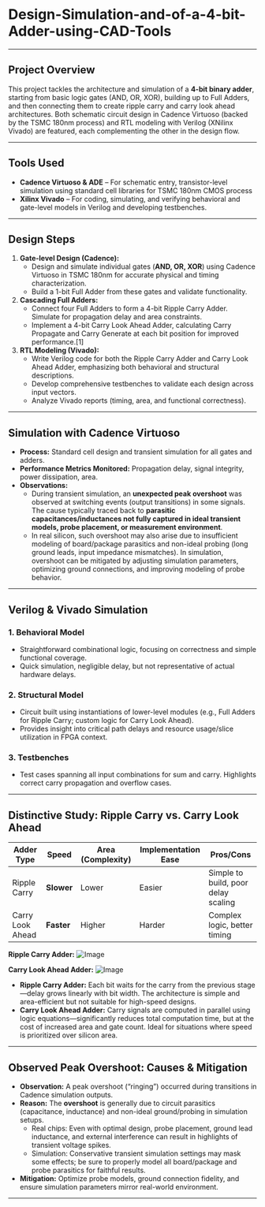 # Design-Simulation-and-of-a-4-bit-Adder-using-CAD-Tools

***

## Project Overview

This project tackles the architecture and simulation of a **4-bit binary adder**, starting from basic logic gates (AND, OR, XOR), building up to Full Adders, and then connecting them to create ripple carry and carry look ahead architectures. Both schematic circuit design in Cadence Virtuoso (backed by the TSMC 180nm process) and RTL modeling with Verilog (XNilinx Vivado) are featured, each complementing the other in the design flow.

***

## Tools Used

- **Cadence Virtuoso & ADE** – For schematic entry, transistor-level simulation using standard cell libraries for TSMC 180nm CMOS process
- **Xilinx Vivado** – For coding, simulating, and verifying behavioral and gate-level models in Verilog and developing testbenches.

***

## Design Steps

1. **Gate-level Design (Cadence):**
   - Design and simulate individual gates (**AND, OR, XOR**) using Cadence Virtuoso in TSMC 180nm for accurate physical and timing characterization.
   - Build a 1-bit Full Adder from these gates and validate functionality.
2. **Cascading Full Adders:**
   - Connect four Full Adders to form a 4-bit Ripple Carry Adder. Simulate for propagation delay and area constraints.
   - Implement a 4-bit Carry Look Ahead Adder, calculating Carry Propagate and Carry Generate at each bit position for improved performance.[1]
3. **RTL Modeling (Vivado):**
   - Write Verilog code for both the Ripple Carry Adder and Carry Look Ahead Adder, emphasizing both behavioral and structural descriptions.
   - Develop comprehensive testbenches to validate each design across input vectors.
   - Analyze Vivado reports (timing, area, and functional correctness).

***

## Simulation with Cadence Virtuoso

- **Process:** Standard cell design and transient simulation for all gates and adders.
- **Performance Metrics Monitored:** Propagation delay, signal integrity, power dissipation, area.
- **Observations:** 
  - During transient simulation, an **unexpected peak overshoot** was observed at switching events (output transitions) in some signals. The cause typically traced back to **parasitic capacitances/inductances not fully captured in ideal transient models, probe placement, or measurement environment**.
  - In real silicon, such overshoot may also arise due to insufficient modeling of board/package parasitics and non-ideal probing (long ground leads, input impedance mismatches). In simulation, overshoot can be mitigated by adjusting simulation parameters, optimizing ground connections, and improving modeling of probe behavior.

***

## Verilog & Vivado Simulation

### 1. Behavioral Model
   - Straightforward combinational logic, focusing on correctness and simple functional coverage.
   - Quick simulation, negligible delay, but not representative of actual hardware delays.

### 2. Structural Model
   - Circuit built using instantiations of lower-level modules (e.g., Full Adders for Ripple Carry; custom logic for Carry Look Ahead).
   - Provides insight into critical path delays and resource usage/slice utilization in FPGA context.

### 3. Testbenches
   - Test cases spanning all input combinations for sum and carry. Highlights correct carry propagation and overflow cases.

***

## Distinctive Study: Ripple Carry vs. Carry Look Ahead

| Adder Type            | Speed        | Area (Complexity) | Implementation Ease | Pros/Cons                           |
|-----------------------|-------------|-------------------|--------------------|-------------------------------------|
| Ripple Carry          | **Slower** | Lower              | Easier             | Simple to build, poor delay scaling |
| Carry Look Ahead      | **Faster** | Higher              | Harder             | Complex logic, better timing        |

**Ripple Carry Adder:**
![Image](https://github.com/user-attachments/assets/13f0fed0-14f3-4ce6-9172-172cb3f2ada5)

 **Carry Look Ahead Adder:** 
![Image](https://github.com/user-attachments/assets/c6d4cd21-c157-4fb5-9a4f-e40272606edd)
- **Ripple Carry Adder:** Each bit waits for the carry from the previous stage—delay grows linearly with bit width. The architecture is simple and area-efficient but not suitable for high-speed designs.
- **Carry Look Ahead Adder:** Carry signals are computed in parallel using logic equations—significantly reduces total computation time, but at the cost of increased area and gate count. Ideal for situations where speed is prioritized over silicon area.

***

## Observed Peak Overshoot: Causes & Mitigation

- **Observation:** A peak overshoot (“ringing”) occurred during transitions in Cadence simulation outputs.
- **Reason:** The **overshoot** is generally due to circuit parasitics (capacitance, inductance) and non-ideal ground/probing in simulation setups.
  - Real chips: Even with optimal design, probe placement, ground lead inductance, and external interference can result in highlights of transient voltage spikes.
  - Simulation: Conservative transient simulation settings may mask some effects; be sure to properly model all board/package and probe parasitics for faithful results.
- **Mitigation:** Optimize probe models, ground connection fidelity, and ensure simulation parameters mirror real-world environment.

***


